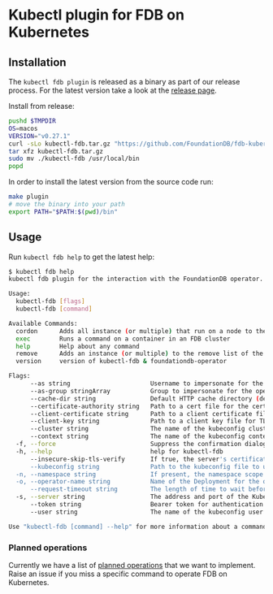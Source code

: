 # Kubectl plugin for FDB on Kubernetes

## Installation

The `kubectl fdb plugin` is released as a binary as part of our release process.
For the latest version take a look at the [release page](https://github.com/FoundationDB/fdb-kubernetes-operator/releases).

Install from release:

```bash
pushd $TMPDIR
OS=macos
VERSION="v0.27.1"
curl -sLo kubectl-fdb.tar.gz "https://github.com/FoundationDB/fdb-kubernetes-operator/releases/download/${VERSION}/kubectl-fdb-${VERSION}-${OS}.tar.gz"
tar xfz kubectl-fdb.tar.gz
sudo mv ./kubectl-fdb /usr/local/bin
popd
```

In order to install the latest version from the source code run:

```bash
make plugin
# move the binary into your path
export PATH="$PATH:$(pwd)/bin" 
```

## Usage

Run `kubectl fdb help` to get the latest help:

```bash
$ kubectl fdb help
kubectl fdb plugin for the interaction with the FoundationDB operator.

Usage:
  kubectl-fdb [flags]
  kubectl-fdb [command]

Available Commands:
  cordon      Adds all instance (or multiple) that run on a node to the remove list of the given cluster
  exec        Runs a command on a container in an FDB cluster
  help        Help about any command
  remove      Adds an instance (or multiple) to the remove list of the given cluster
  version     version of kubectl-fdb & foundationdb-operator

Flags:
      --as string                      Username to impersonate for the operation
      --as-group stringArray           Group to impersonate for the operation, this flag can be repeated to specify multiple groups.
      --cache-dir string               Default HTTP cache directory (default "/Users/jscheuermann/.kube/http-cache")
      --certificate-authority string   Path to a cert file for the certificate authority
      --client-certificate string      Path to a client certificate file for TLS
      --client-key string              Path to a client key file for TLS
      --cluster string                 The name of the kubeconfig cluster to use
      --context string                 The name of the kubeconfig context to use
  -f, --force                          Suppress the confirmation dialog
  -h, --help                           help for kubectl-fdb
      --insecure-skip-tls-verify       If true, the server's certificate will not be checked for validity. This will make your HTTPS connections insecure
      --kubeconfig string              Path to the kubeconfig file to use for CLI requests.
  -n, --namespace string               If present, the namespace scope for this CLI request
  -o, --operator-name string           Name of the Deployment for the operator. (default "fdb-kubernetes-operator-controller-manager")
      --request-timeout string         The length of time to wait before giving up on a single server request. Non-zero values should contain a corresponding time unit (e.g. 1s, 2m, 3h). A value of zero means don't timeout requests. (default "0")
  -s, --server string                  The address and port of the Kubernetes API server
      --token string                   Bearer token for authentication to the API server
      --user string                    The name of the kubeconfig user to use

Use "kubectl-fdb [command] --help" for more information about a command.
```

### Planned operations

Currently we have a list of [planned operations](https://github.com/FoundationDB/fdb-kubernetes-operator/issues?q=is%3Aissue+is%3Aopen+label%3Aplugin)
that we want to implement.
Raise an issue if you miss a specific command to operate FDB on Kubernetes.
